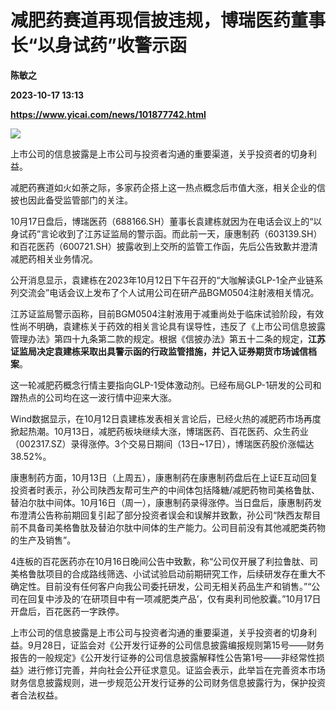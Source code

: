 # 减肥药赛道再现信披违规，博瑞医药董事长“以身试药”收警示函
**陈敏之**

**2023-10-17 13:13**

**https://www.yicai.com/news/101877742.html**

![](https://imgcdn.yicai.com/uppics/slides/2023/10/5515017a55e7978031129cba33e04763.jpg)

上市公司的信息披露是上市公司与投资者沟通的重要渠道，关乎投资者的切身利益。

减肥药赛道如火如荼之际，多家药企搭上这一热点概念后市值大涨，相关企业的信披也因此备受监管部门的关注。

10月17日盘后，博瑞医药（688166.SH）董事长袁建栋就因为在电话会议上的“以身试药”言论收到了江苏证监局的警示函。而此前一天，康惠制药（603139.SH）和百花医药（600721.SH）披露收到上交所的监管工作函，先后公告致歉并澄清减肥药相关业务情况。

公开消息显示，袁建栋在2023年10月12日下午召开的“大咖解读GLP-1全产业链系列交流会”电话会议上发布了个人试用公司在研产品BGM0504注射液相关情况。

江苏证监局警示函称，目前BGM0504注射液用于减重尚处于临床试验阶段，有效性尚不明确，袁建栋关于药效的相关言论具有误导性，违反了《上市公司信息披露管理办法》第四十九条第二款的规定。根据《信披办法》第五十二条的规定，**江苏证监局决定袁建栋采取出具警示函的行政监管措施，并记入证券期货市场诚信档案**。

这一轮减肥药概念行情主要指向GLP-1受体激动剂。已经布局GLP-1研发的公司和蹭热点的公司均在这一波行情中迎来大涨。

Wind数据显示，在10月12日袁建栋发表相关言论后，已经火热的减肥药市场再度掀起热潮。10月13日，减肥药板块继续大涨，博瑞医药、百花医药、众生药业（002317.SZ）录得涨停。3个交易日期间（13日~17日），博瑞医药股价涨幅达38.52%。

康惠制药方面，10月13日（上周五），康惠制药在康惠制药盘后在上证E互动回复投资者时表示，孙公司陕西友帮可生产的中间体包括降糖/减肥药物司美格鲁肽、替泊尔肽中间体。10月16日（周一），康惠制药录得涨停。当日盘后，康惠制药发布澄清公告称前期回复引起了部分投资者误会和误解并致歉，孙公司“陕西友帮目前不具备司美格鲁肽及替泊尔肽中间体的生产能力。公司目前没有其他减肥类药物的生产及销售”。

4连板的百花医药亦在10月16日晚间公告中致歉，称“公司仅开展了利拉鲁肽、司美格鲁肽项目的合成路线筛选、小试试验启动前期研究工作，后续研发存在重大不确定性。目前没有任何客户向我公司委托研发，公司无相关药品生产和销售。”“公司在回复中涉及的‘在研项目中有一项减肥类产品’，仅有奥利司他胶囊。”10月17日开盘后，百花医药一字跌停。

上市公司的信息披露是上市公司与投资者沟通的重要渠道，关乎投资者的切身利益。9月28日，证监会对《公开发行证券的公司信息披露编报规则第15号——财务报告的一般规定》《公开发行证券的公司信息披露解释性公告第1号——非经常性损益》进行修订完善，并向社会公开征求意见。证监会表示，此举旨在完善资本市场财务信息披露规则，进一步规范公开发行证券的公司财务信息披露行为，保护投资者合法权益。